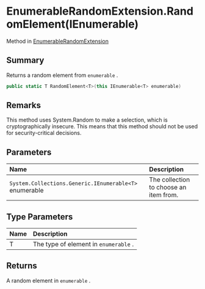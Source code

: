 # EnumerableRandomExtension.RandomElement(IEnumerable<T>)

Method in [EnumerableRandomExtension](/docs/api/csharp/yarn.saliency.enumerablerandomextension.md)

## Summary


Returns a random element from  <code>enumerable</code> .


```csharp
public static T RandomElement<T>(this IEnumerable<T> enumerable)
```

## Remarks


This method uses System.Random to make a selection, which is
cryptographically insecure. This means that this method should not
be used for security-critical decisions.


## Parameters

|Name|Description|
|:---|:---|
|`System.Collections.Generic.IEnumerable<T>` enumerable|The collection to choose an item from.|

## Type Parameters

|Name|Description|
|:---|:---|
|T|The type of element in  <code>enumerable</code> .|

## Returns

A random element in  <code>enumerable</code> .

